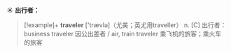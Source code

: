 ☀ <span class="category">**出行者：**</span>
>[!example]+ <span class="vocabulary">**traveler**</span> ['trævlə]（尤美；英尤用traveller）
> <span class="definition">n. [C] 出行者：</span>business traveler 因公出差者 / air, train traveler 乘飞机的旅客；乘火车的旅客

